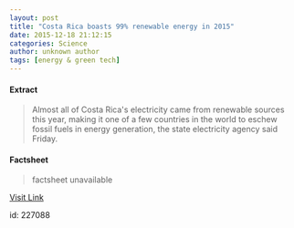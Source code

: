 ```yaml
---
layout: post
title: "Costa Rica boasts 99% renewable energy in 2015"
date: 2015-12-18 21:12:15
categories: Science
author: unknown author
tags: [energy & green tech]
---
```



#### Extract
>Almost all of Costa Rica's electricity came from renewable sources this year, making it one of a few countries in the world to eschew fossil fuels in energy generation, the state electricity agency said Friday.

#### Factsheet
>factsheet unavailable

[Visit Link](http://phys.org/news/2015-12-costa-rica-renewable-energy.html)

id:  227088
